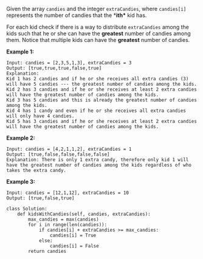 Given the array `candies` and the integer `extraCandies`, where `candies[i]` represents the number of candies that the ***ith\*** kid has.

For each kid check if there is a way to distribute `extraCandies` among the kids such that he or she can have the **greatest** number of candies among them. Notice that multiple kids can have the **greatest** number of candies.

 

**Example 1:**

```
Input: candies = [2,3,5,1,3], extraCandies = 3
Output: [true,true,true,false,true] 
Explanation: 
Kid 1 has 2 candies and if he or she receives all extra candies (3) will have 5 candies --- the greatest number of candies among the kids. 
Kid 2 has 3 candies and if he or she receives at least 2 extra candies will have the greatest number of candies among the kids. 
Kid 3 has 5 candies and this is already the greatest number of candies among the kids. 
Kid 4 has 1 candy and even if he or she receives all extra candies will only have 4 candies. 
Kid 5 has 3 candies and if he or she receives at least 2 extra candies will have the greatest number of candies among the kids. 
```

**Example 2:**

```
Input: candies = [4,2,1,1,2], extraCandies = 1
Output: [true,false,false,false,false] 
Explanation: There is only 1 extra candy, therefore only kid 1 will have the greatest number of candies among the kids regardless of who takes the extra candy.
```

**Example 3:**

```
Input: candies = [12,1,12], extraCandies = 10
Output: [true,false,true]
```

```
class Solution:
    def kidsWithCandies(self, candies, extraCandies):
        max_candies = max(candies)
        for i in range(len(candies)):
            if candies[i] + extraCandies >= max_candies:
                candies[i] = True
            else:
                candies[i] = False
        return candies
```


